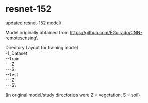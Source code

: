 # resnet-152
updated resnet-152 model\

Model originally obtained from https://github.com/EGuirado/CNN-remotesensing\

Directory Layout for training model\
-1_Dataset\
--Train\
---Z\
---S\
--Test\
---Z\
---S\

(In original model/study directories were Z = vegetation, S = soil)


